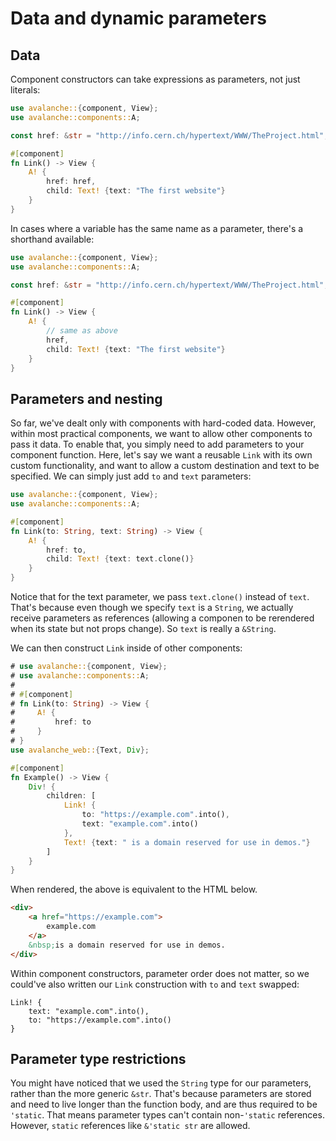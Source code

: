 # Data and dynamic parameters

## Data

Component constructors can take expressions as parameters, not just literals:

```rust
use avalanche::{component, View};
use avalanche::components::A;

const href: &str = "http://info.cern.ch/hypertext/WWW/TheProject.html";

#[component]
fn Link() -> View {
    A! {
        href: href,
        child: Text! {text: "The first website"}
    }
}
```

In cases where a variable has the same name as a parameter, there's a shorthand available:

```rust
use avalanche::{component, View};
use avalanche::components::A;

const href: &str = "http://info.cern.ch/hypertext/WWW/TheProject.html";

#[component]
fn Link() -> View {
    A! {
        // same as above
        href,
        child: Text! {text: "The first website"}
    }
}
```

## Parameters and nesting

So far, we've dealt only with components with hard-coded data. However, within most practical components, we want to allow other components to pass it data.
To enable that, you simply need to add parameters to your component function. Here, let's say we want a reusable `Link` with its own custom functionality,
and want to allow a custom destination and text to be specified. We can simply just add `to` and `text` parameters:

```rust
use avalanche::{component, View};
use avalanche::components::A;

#[component]
fn Link(to: String, text: String) -> View {
    A! {
        href: to,
        child: Text! {text: text.clone()}
    }
}
```

Notice that for the text parameter, we pass `text.clone()` instead of `text`. That's because even though we specify `text` is a `String`,
we actually receive parameters as references (allowing a componen to be rerendered when its state but not props change). So `text` is really a `&String`.

We can then construct `Link` inside of other components:

```rust
# use avalanche::{component, View};
# use avalanche::components::A;
# 
# #[component]
# fn Link(to: String) -> View {
#     A! {
#         href: to
#     }
# }
use avalanche_web::{Text, Div};

#[component]
fn Example() -> View {
    Div! {
        children: [
            Link! {
                to: "https://example.com".into(),
                text: "example.com".into()
            },
            Text! {text: " is a domain reserved for use in demos."}
        ]
    }
}
```

When rendered, the above is equivalent to the HTML below.
```html
<div>
    <a href="https://example.com">
        example.com
    </a>
    &nbsp;is a domain reserved for use in demos.
</div>
```

Within component constructors, parameter order does not matter, so we could've also written our `Link` construction with `to` and `text` swapped:
```
Link! {
    text: "example.com".into(),
    to: "https://example.com".into()
}
```

## Parameter type restrictions

You might have noticed that we used the `String` type for our parameters, rather than the more generic `&str`. That's because 
parameters are stored and need to live longer than the function body, and are thus required to be `'static`. That means
parameter types can't contain non-`'static` references. However, `static` references like `&'static str` are allowed.

